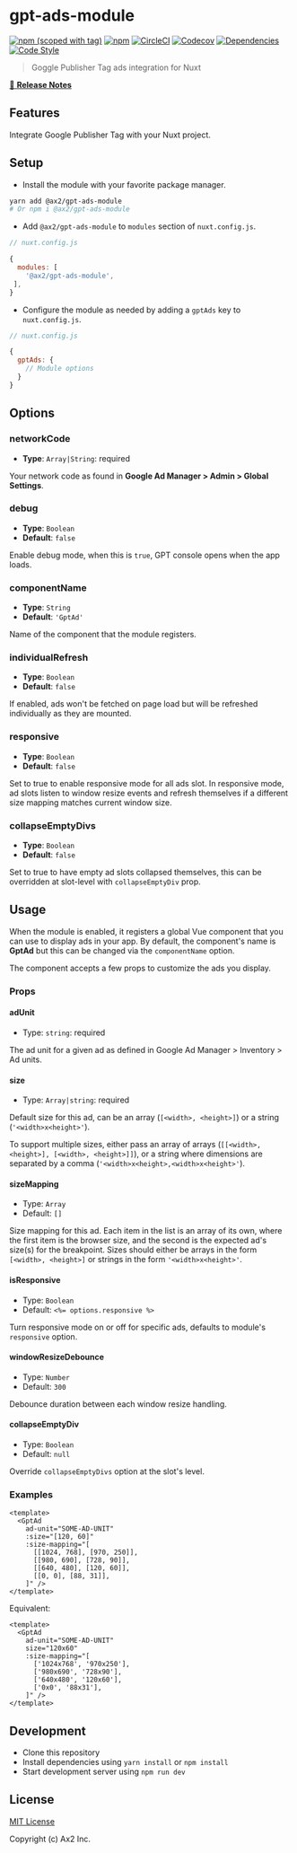# gpt-ads-module
[![npm (scoped with tag)](https://img.shields.io/npm/v/@ax2/gpt-ads-module/latest.svg?style=flat-square)](https://npmjs.com/package/@ax2/gpt-ads-module)
[![npm](https://img.shields.io/npm/dt/@ax2/gpt-ads-module.svg?style=flat-square)](https://npmjs.com/package/@ax2/gpt-ads-module)
[![CircleCI](https://img.shields.io/circleci/project/github/ax2inc/gpt-ads-module.svg?style=flat-square)](https://circleci.com/gh/ax2inc/gpt-ads-module)
[![Codecov](https://img.shields.io/codecov/c/github/ax2inc/gpt-ads-module.svg?style=flat-square)](https://codecov.io/gh/ax2inc/gpt-ads-module)
[![Dependencies](https://david-dm.org/ax2inc/gpt-ads-module/status.svg?style=flat-square)](https://david-dm.org/ax2inc/gpt-ads-module)
[![Code Style](https://badgen.net/badge/code%20style/airbnb/ff5a5f?icon=airbnb)](https://github.com/airbnb/javascript)

> Goggle Publisher Tag ads integration for Nuxt

[📖 **Release Notes**](./CHANGELOG.md)

## Features

Integrate Google Publisher Tag with your Nuxt project.

## Setup

- Install the module with your favorite package manager.

```sh
yarn add @ax2/gpt-ads-module
# Or npm i @ax2/gpt-ads-module
```

- Add `@ax2/gpt-ads-module` to `modules` section of `nuxt.config.js`.

```js
// nuxt.config.js

{
  modules: [
    '@ax2/gpt-ads-module',
 ],
}
```

- Configure the module as needed by adding a `gptAds` key to `nuxt.config.js`.

```js
// nuxt.config.js

{
  gptAds: {
    // Module options
  }
}
```

## Options

### networkCode

- **Type**: `Array|String`: required

Your network code as found in **Google Ad Manager > Admin > Global Settings**.

### debug

- **Type**: `Boolean`
- **Default**: `false`

Enable debug mode, when this is `true`, GPT console opens when the app loads.

### componentName

- **Type**: `String`
- **Default**: `'GptAd'`

Name of the component that the module registers.

### individualRefresh

- **Type**: `Boolean`
- **Default**: `false`

If enabled, ads won't be fetched on page load but will be refreshed individually as they are mounted.

### responsive

- **Type**: `Boolean`
- **Default**: `false`

Set to true to enable responsive mode for all ads slot. In responsive mode, ad slots listen to window resize events and refresh themselves if a different size mapping matches current window size.

### collapseEmptyDivs

- **Type**: `Boolean`
- **Default**: `false`

Set to true to have empty ad slots collapsed themselves, this can be overridden at slot-level with `collapseEmptyDiv` prop.

## Usage

When the module is enabled, it registers a global Vue component that you can use to display ads in your app. By default, the component's name is **GptAd** but this can be changed via the `componentName` option.

The component accepts a few props to customize the ads you display.

### Props

#### adUnit

- Type: `string`: required

The ad unit for a given ad as defined in Google Ad Manager > Inventory > Ad units.

#### size

- Type: `Array|string`: required

Default size for this ad, can be an array (`[<width>, <height>]`) or a string (`'<width>x<height>'`).

To support multiple sizes, either pass an array of arrays (`[[<width>, <height>], [<width>, <height>]]`), or a string where dimensions are separated by a comma (`'<width>x<height>,<width>x<height>'`).

#### sizeMapping

- Type: `Array`
- Default: `[]`

Size mapping for this ad. Each item in the list is an array of its own, where the first item is the browser size, and the second is the expected ad's size(s) for the breakpoint.
Sizes should either be arrays in the form `[<width>, <height>]` or strings in the form `'<width>x<height>'`.

#### isResponsive

- Type: `Boolean`
- Default: `<%= options.responsive %>`

Turn responsive mode on or off for specific ads, defaults to module's `responsive` option.

#### windowResizeDebounce

- Type: `Number`
- Default: `300`

Debounce duration between each window resize handling.

#### collapseEmptyDiv

- Type: `Boolean`
- Default: `null`

Override `collapseEmptyDivs` option at the slot's level.

### Examples


```vue
<template>
  <GptAd
    ad-unit="SOME-AD-UNIT"
    :size="[120, 60]"
    :size-mapping="[
      [[1024, 768], [970, 250]],
      [[980, 690], [728, 90]],
      [[640, 480], [120, 60]],
      [[0, 0], [88, 31]],
    ]" />
</template>
```

Equivalent:


```vue
<template>
  <GptAd
    ad-unit="SOME-AD-UNIT"
    size="120x60"
    :size-mapping="[
      ['1024x768', '970x250'],
      ['980x690', '728x90'],
      ['640x480', '120x60'],
      ['0x0', '88x31'],
    ]" />
</template>
```


## Development

- Clone this repository
- Install dependencies using `yarn install` or `npm install`
- Start development server using `npm run dev`

## License

[MIT License](./LICENSE)

Copyright (c) Ax2 Inc.
